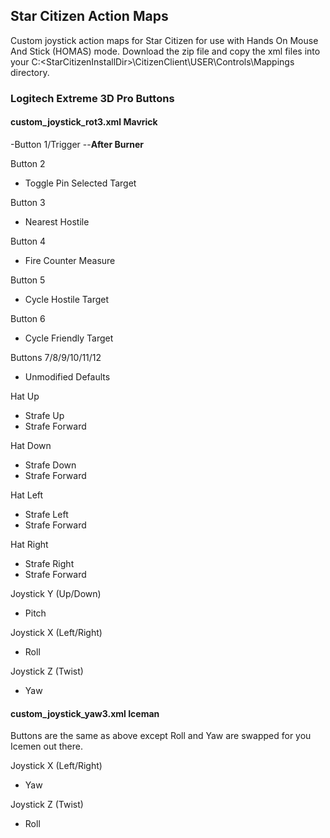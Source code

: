 ## Star Citizen Action Maps
Custom joystick action maps for Star Citizen for use with Hands On Mouse And Stick (HOMAS) mode.
Download the zip file and copy the xml files into your C:\<StarCitizenInstallDir>\CitizenClient\USER\Controls\Mappings directory.

### Logitech Extreme 3D Pro Buttons

#### custom_joystick_rot3.xml Mavrick
-Button 1/Trigger
--**After Burner**

Button 2
- Toggle Pin Selected Target

Button 3
- Nearest Hostile

Button 4
- Fire Counter Measure

Button 5
 - Cycle Hostile Target

Button 6
 - Cycle Friendly Target

Buttons 7/8/9/10/11/12
 - Unmodified Defaults

Hat Up
 - Strafe Up
 - Strafe Forward

Hat Down
 - Strafe Down
 - Strafe Forward
 
Hat Left
 - Strafe Left
 - Strafe Forward
 
Hat Right
 - Strafe Right
 - Strafe Forward
 
Joystick Y (Up/Down)
 - Pitch

Joystick X (Left/Right)
 - Roll

Joystick Z (Twist)
 - Yaw
 
#### custom_joystick_yaw3.xml Iceman
Buttons are the same as above except Roll and Yaw are swapped for you Icemen out there.

Joystick X (Left/Right)
 - Yaw

Joystick Z (Twist)
 - Roll

